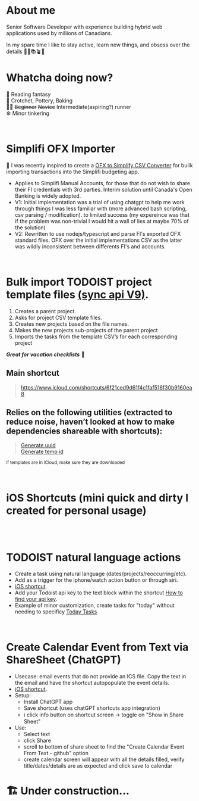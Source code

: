 # About me

Senior Software Developer with experience building hybrid web applications used by millions of Canadians.

In my spare time I like to stay active, learn new things, and obsess over the details 🏃‍♂️📚🪴🥐

# Whatcha doing now?
📖 Reading fantasy<br>
🧶 Crotchet, Pottery, Baking<br>
🏃‍♂️ ~~Beginner~~ ~~Novice~~ Intermediate(aspiring?) runner<br>
⚙️ Minor tinkering<br>

<br />

# Simplifi OFX Importer
🔭 I was recently inspired to create a [OFX to Simplify CSV Converter](https://github.com/pointdexter3/simplifi-csv-formatter) for builk importing transactions into the Simplifi budgeting app.
- Applies to Simplifi Manual Accounts, for those that do not wish to share their FI credentials with 3rd parties. Interim solution until Canada's Open Banking is widely adopted.
- V1: Initial implementation was a trial of using chatgpt to help me work through things I was less familiar with (more advanced bash scripting, csv parsing / modification). to limited success (my expereince was that if the problem was non-trivial I would hit a wall of lies at maybe 70% of the solution)
- V2: Rewritten to use nodejs/typescript and parse FI's exported OFX standard files. OFX over the initial implementations CSV as the latter was wildly inconsistent between differents FI's and accounts.

  
<br />

# Bulk import TODOIST project template files [(sync api V9)](https://developer.todoist.com/sync/v9/#overview).

1. Creates a parent project.
2. Asks for project CSV template files.
3. Creates new projects based on the file names. 
4. Makes the new projects sub-projects of the parent project
5. Imports the tasks from the template CSV’s for each corresponding project


***Great for vacation checklists*** 🥰

## Main shortcut
> https://www.icloud.com/shortcuts/6f21ced9d61f4c1faf516f30b9160ea8

## Relies on the following utilities (extracted to reduce noise, haven’t looked at how to make dependencies shareable with shortcuts):
> [Generate uuid](https://www.icloud.com/shortcuts/c58fe8d7739b47f8b3fa8cd5d9744eae)<br>
> [Generate temp id](https://www.icloud.com/shortcuts/c3095a21e16544ae9e039dd149f7f23c)

<sub> if templates are in iCloud, make sure they are downloaded</sub>


<br />

# iOS Shortcuts (mini quick and dirty I created for personal usage)

<br />

<br />


# TODOIST natural language actions
- Create a task using natural language (dates/projects/reoccurring/etc).
- Add as a trigger for the iphone/watch action button or through siri.
- [iOS shortcut](https://www.icloud.com/shortcuts/b2427f179262431b82203b9d4331a050).
- Add your Todoist api key to the text block within the shortcut [How to find your api key](https://todoist.com/help/articles/find-your-api-token-Jpzx9IIlB).
- Example of minor customization, create tasks for "today" without needing to specificy [Today Tasks](https://www.icloud.com/shortcuts/6586fc241af34eb5a333c28c950d504e)


<br />

# Create Calendar Event from Text via ShareSheet (ChatGPT)
- Usecase: email events that do not provide an ICS file. Copy the text in the email and have the shortcut autopopulate the event details.
- [iOS shortcut](https://www.icloud.com/shortcuts/e63fc6d936eb4605b6dc6d9f34b7b9d4).
- Setup:
  - Install ChatGPT app
  - Save shortcut (uses chatGPT shortcuts app integration)
  - ℹ️ click info button on shortcut screen -> toggle on "Show in Share Sheet"
- Use:
  - Select text
  - click Share
  - scroll to bottom of share sheet to find the "Create Calendar Event From Text - github" option
  - create calendar screen will appear with all the details filled, verify title/dates/details are as expected and click save to calendar
     




# 🏗️ Under construction...


<!--
**pointdexter3/pointdexter3** is a ✨ _special_ ✨ repository because its `README.md` (this file) appears on your GitHub profile.

Here are some ideas to get you started:

- 🔭 I’m currently working on ...
- 🌱 I’m currently learning ...
- 👯 I’m looking to collaborate on ...
- 🤔 I’m looking for help with ...
- 💬 Ask me about ...
- 📫 How to reach me: ...
- 😄 Pronouns: ...
- ⚡ Fun fact: ...
-->
